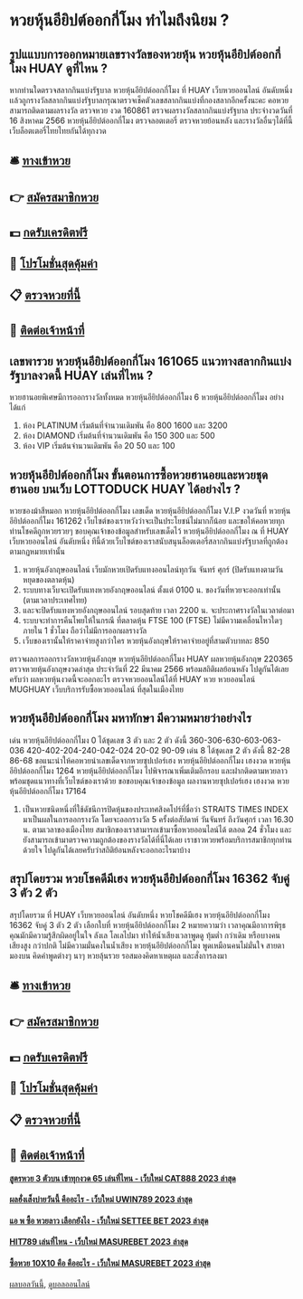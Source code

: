 # หวยหุ้นอียิปต์ออกกี่โมง ทำไมถึงนิยม ?
## รูปแแบบการออกหมายเลขรางวัลของหวยหุ้น หวยหุ้นอียิปต์ออกกี่โมง HUAY ดูที่ไหน ?
หากท่านใดตรวจสลากกินแบ่งรัฐบาล หวยหุ้นอียิปต์ออกกี่โมง ที่ HUAY เว็บหวยออนไลน์ อันดับหนึ่ง เเล้วถูกรางวัลสลากกินแบ่งรัฐบาลกรุณาตรวจเช็คตัวเลขสลากกินแบ่งที่กองสลากอีกครั้งนะคะ
คอหวยสามารถติดตามผลรางวัล ตรวจหวย งวด 160861 ตรวจผลรางวัลสลากกินแบ่งรัฐบาล ประจำงวดวันที่ 16 สิงหาคม 2566 หวยหุ้นอียิปต์ออกกี่โมง ตรวจลอตเตอรี่ ตรวจหวยย้อนหลัง และรางวัลอื่นๆได้ที่นี้เว็บล็อตเตอรี่ไทยไทยกันได้ทุกงวด

## 🛎 [ทางเข้าหวย](https://bit.ly/3BG5bNw)
## 👉 [สมัครสมาชิกหวย](https://bit.ly/3BG5bNw)
## 💵 [กดรับเครดิตฟรี](https://bit.ly/3C3mvgS)
## 👑 [โปรโมชั่นสุดคุ้มค่า](https://bit.ly/3C3mvgS)
## 📋 [ตรวจหวยที่นี้](https://bit.ly/3C3mvgS)
## 📱 [ติดต่อเจ้าหน้าที่](https://bit.ly/3C3mvgS)

## เลขพารวย หวยหุ้นอียิปต์ออกกี่โมง 161065 แนวทางสลากกินแบ่งรัฐบาลงวดนี้ HUAY เล่นที่ไหน ?
หวยฮานอยพิเศษมีการออกรางวัลทั้งหมด หวยหุ้นอียิปต์ออกกี่โมง 6 หวยหุ้นอียิปต์ออกกี่โมง อย่างได้แก่
1. ห้อง PLATINUM เริ่มต้นที่จำนวนเดิมพัน คือ 800 1600 และ 3200
2. ห้อง DIAMOND เริ่มต้นที่จำนวนเดิมพัน คือ 150 300 และ 500
3. ห้อง VIP เริ่มต้นจำนวนเดิมพัน คือ 20 50 และ 100

## หวยหุ้นอียิปต์ออกกี่โมง ขั้นตอนการซื้อหวยฮานอยและหวยชุดฮานอย บนเว็บ LOTTODUCK HUAY ได้อย่างไร ?
หวยซองม้าสีหมอก หวยหุ้นอียิปต์ออกกี่โมง เลขเด็ด หวยหุ้นอียิปต์ออกกี่โมง V.I.P งวดวันที่ หวยหุ้นอียิปต์ออกกี่โมง 161262 เว็บไซต์ของเราหวังว่าจะเป็นประโยชน์ไม่มากก็น้อย และขอให้คอหวยทุกท่านโชคดีถูกหวยรวยๆ
ขอบคุณเจ้าของข้อมูลสำหรับเลขเด็ดไว้ หวยหุ้นอียิปต์ออกกี่โมง ณ ที่ HUAY เว็บหวยออนไลน์ อันดับหนึ่ง ทีนี้ด้วยเว็บไซต์ของเราสนับสนุนล็อตเตอรี่สลากกินแบ่งรัฐบาลที่ถูกต้องตามกฏหมายเท่านั้น
1. หวยหุ้นอังกฤษออนไลน์ เว็บมักหวยเปิดรับแทงออนไลน์ทุกวัน จันทร์ ศุกร์ (ปิดรับแทงตามวันหยุดของตลาดหุ้น)
2. ระบบทางเว็บจะเปิดรับแทงหวยอังกฤษออนไลน์ ตั้งแต่ 0100 น. ของวันที่หวยจะออกเท่านั้น (ตามเวลาประเทศไทย)
3. และจะปิดรับแทงหวยอังกฤษออนไลน์ รอบสุดท้าย เวลา 2200 น. จะประกาศรางวัลในเวลาต่อมา
4. ระบบจะทำการคืนโพยให้ในกรณี ที่ตลาดหุ้น FTSE 100 (FTSE) ไม่มีความเคลื่อนไหวใดๆ ภายใน 1 ชั่วโมง ถือว่าไม่มีการออกผลรางวัล
5. เว็บของเรานั้นให้ราคาจ่ายสูงกว่าใคร หวยหุ้นอังกฤษให้ราคาจ่ายอยู่ที่สามตัวบาทละ 850

ตรวจผลการออกรางวัลหวยหุ้นอังกฤษ หวยหุ้นอียิปต์ออกกี่โมง HUAY ผลหวยหุ้นอังกฤษ 220365 ตรวจหวยหุ้นอังกฤษงวดล่าสุด ประจำวันที่ 22 มีนาคม 2566 พร้อมสถิติผลย้อนหลัง ไปดูกันได้เลยครับว่า ผลหวยหุ้นงวดนี้จะออกอะไร ตรวจหวยออนไลน์ได้ที่ HUAY หวย หวยออนไลน์ MUGHUAY เว็บบริการรับซื้อหวยออนไลน์ ที่สุดในเมืองไทย

## หวยหุ้นอียิปต์ออกกี่โมง มหาทักษา มีความหมายว่าอย่างไร
เด่น หวยหุ้นอียิปต์ออกกี่โมง 0 ได้ชุดเลข 3 ตัว และ 2 ตัว ดังนี้
360-306-630-603-063-036
420-402-204-240-042-024
20-02
90-09
เด่น 8 ได้ชุดเลข 2 ตัว ดังนี้
82-28
86-68
ขอแนะนำให้คอหวยนำเลขเด็ดจากหวยซุปเปอร์เฮง หวยหุ้นอียิปต์ออกกี่โมง เฮงงวด หวยหุ้นอียิปต์ออกกี่โมง 1264 หวยหุ้นอียิปต์ออกกี่โมง ไปพิจารณาเพิ่มเติมอีกรอบ และฝากติดตามหวยลาว พร้อมชุดแนวทางที่เว็บไซต์ของเราด้วย
ขอขอบคุณเจ้าของข้อมูล
ผลงานหวยซุปเปอร์เฮง เฮงงวด หวยหุ้นอียิปต์ออกกี่โมง 17164
1. เป็นหวยชนิดหนึ่งที่ใช้ดัชนีการปิดหุ้นของประเทศสิงคโปร์ที่ชื่อว่า STRAITS TIMES INDEX มาเป็นผลในการออกรางวัล โดยจะออกรางวัล 5 ครั้งต่อสัปดาห์ วันจันทร์ ถึงวันศุกร์ เวลา 16.30 น. ตามเวลาของเมืองไทย สมาชิกของเราสามารถเข้ามาซื้อหวยออนไลน์ได้ ตลอด 24 ชั่วโมง และยังสามารถเข้ามาตรวจความถูกต้องของรางวัลได้ที่นี่ได้เลย เราชาวหวยพร้อมบริการสมาชิกทุกท่านด้วยใจ ไปดูกันได้เลยครับว่าสถิติย้อนหลังจะออกอะไรมาบ้าง

## สรุปโดยรวม หวยโชคดีมีเฮง หวยหุ้นอียิปต์ออกกี่โมง 16362 จับคู่ 3 ตัว 2 ตัว
สรุปโดยรวม ที่ HUAY เว็บหวยออนไลน์ อันดับหนึ่ง หวยโชคดีมีเฮง หวยหุ้นอียิปต์ออกกี่โมง 16362 จับคู่ 3 ตัว 2 ตัว เลือกใบที่ หวยหุ้นอียิปต์ออกกี่โมง 2 หมายความว่า เวลาคุณมีอาการพิรุธ คุณมักมีความรู้สึกผิดอยู่ในใจ ลังเล โลเลไปมา ทำให้น้ำเสียงเวลาพูดดู ทุ้มต่ำ กว่าเดิม หรือบางคน เสียงสูง กว่าปกติ ไม่มีความมั่นคงในน้ำเสียง หวยหุ้นอียิปต์ออกกี่โมง พูดเหมือนคนไม่มั่นใจ สายตามองบน คิดคำพูดต่างๆ นาๆ หวยลุ้นรวย รอสมองคิดหาเหตุผล และสั่งการลงมา

## 🛎 [ทางเข้าหวย](https://bit.ly/3BG5bNw)
## 👉 [สมัครสมาชิกหวย](https://bit.ly/3BG5bNw)
## 💵 [กดรับเครดิตฟรี](https://bit.ly/3C3mvgS)
## 👑 [โปรโมชั่นสุดคุ้มค่า](https://bit.ly/3C3mvgS)
## 📋 [ตรวจหวยที่นี้](https://bit.ly/3C3mvgS)
## 📱 [ติดต่อเจ้าหน้าที่](https://bit.ly/3C3mvgS)

#### [สูตรหวย 3 ตัวบน เข้าทุกงวด 65 เล่นที่ไหน - เว็บใหม่ CAT888 2023 ล่าสุด](https://atom.io/themes/สูตรหวย%203%20ตัวบน%20เข้าทุกงวด%2065%20เล่นที่ไหน%20-%20เว็บใหม่%20cat888%202023%20ล่าสุด)
#### [ผลฮั่งเส็งบ่ายวันนี้ คืออะไร - เว็บใหม่ UWIN789 2023 ล่าสุด](https://atom.io/themes/ผลฮั่งเส็งบ่ายวันนี้%20คืออะไร%20-%20เว็บใหม่%20uwin789%202023%20ล่าสุด)
#### [แอ พ ซื้อ หวยลาว เลือกยังไง - เว็บใหม่ SETTEE BET 2023 ล่าสุด](https://atom.io/themes/แอ%20พ%20ซื้อ%20หวยลาว%20เลือกยังไง%20-%20เว็บใหม่%20settee%20bet%202023%20ล่าสุด)
#### [HIT789 เล่นที่ไหน - เว็บใหม่ MASUREBET 2023 ล่าสุด](https://atom.io/themes/hit789%20เล่นที่ไหน%20-%20เว็บใหม่%20masurebet%202023%20ล่าสุด)
#### [ซื้อหวย 10X10 คือ คืออะไร - เว็บใหม่ MASUREBET 2023 ล่าสุด](https://atom.io/themes/ซื้อหวย%2010x10%20คือ%20คืออะไร%20-%20เว็บใหม่%20masurebet%202023%20ล่าสุด)

[ผลบอลวันนี้](https://siamsport.tv "ผลบอลวันนี้"), [ดูบอลออนไลน์](https://siamsport.tv/ดูบอลสด "ดูบอลออนไลน์")